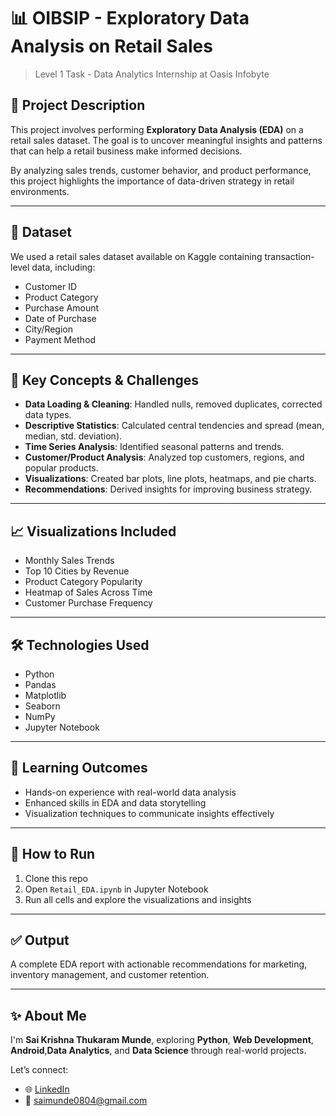 # 📊 OIBSIP - Exploratory Data Analysis on Retail Sales

> Level 1 Task - Data Analytics Internship at Oasis Infobyte

## 📝 Project Description

This project involves performing **Exploratory Data Analysis (EDA)** on a retail sales dataset. The goal is to uncover meaningful insights and patterns that can help a retail business make informed decisions.

By analyzing sales trends, customer behavior, and product performance, this project highlights the importance of data-driven strategy in retail environments.

---

## 📂 Dataset

We used a retail sales dataset available on Kaggle containing transaction-level data, including:

- Customer ID  
- Product Category  
- Purchase Amount  
- Date of Purchase  
- City/Region  
- Payment Method  

---

## 🔑 Key Concepts & Challenges

- **Data Loading & Cleaning**: Handled nulls, removed duplicates, corrected data types.  
- **Descriptive Statistics**: Calculated central tendencies and spread (mean, median, std. deviation).  
- **Time Series Analysis**: Identified seasonal patterns and trends.  
- **Customer/Product Analysis**: Analyzed top customers, regions, and popular products.  
- **Visualizations**: Created bar plots, line plots, heatmaps, and pie charts.  
- **Recommendations**: Derived insights for improving business strategy.

---

## 📈 Visualizations Included

- Monthly Sales Trends  
- Top 10 Cities by Revenue  
- Product Category Popularity  
- Heatmap of Sales Across Time  
- Customer Purchase Frequency  

---

## 🛠️ Technologies Used

- Python  
- Pandas  
- Matplotlib  
- Seaborn  
- NumPy  
- Jupyter Notebook  

---

## 🎯 Learning Outcomes

- Hands-on experience with real-world data analysis  
- Enhanced skills in EDA and data storytelling  
- Visualization techniques to communicate insights effectively  

---

## 📎 How to Run

1. Clone this repo  
2. Open `Retail_EDA.ipynb` in Jupyter Notebook  
3. Run all cells and explore the visualizations and insights  

---

## ✅ Output

A complete EDA report with actionable recommendations for marketing, inventory management, and customer retention.

---

## ✨ About Me

I'm **Sai Krishna Thukaram Munde**, exploring **Python**, **Web Development**, **Android**,**Data Analytics**, and **Data Science** through real-world projects. 

Let’s connect:

- 🌐 [LinkedIn](https://www.linkedin.com)  
- 📧 saimunde0804@gmail.com
